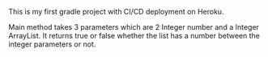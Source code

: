 This is my first gradle project with CI/CD deployment on Heroku.

Main method takes 3 parameters which are 2 Integer number and a Integer ArrayList. It returns true or false whether the list has a number between the integer parameters or not.